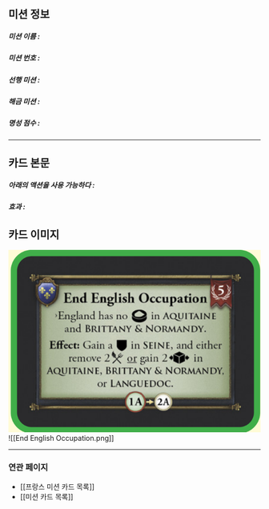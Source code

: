 ## 미션 정보
##### 미션 이름 : 
##### 미션 번호 : 
##### 선행 미션 : 
##### 해금 미션 : 
##### 명성 점수 :
---
## 카드 본문
##### 아래의 액션을 사용 가능하다 : 
##### *효과*  : 

## 카드 이미지
<img src="\Assets\End English Occupation.png"/>
![[End English Occupation.png]]

--- 

### 연관 페이지
- [[프랑스 미션 카드 목록]]
- [[미션 카드 목록]]
